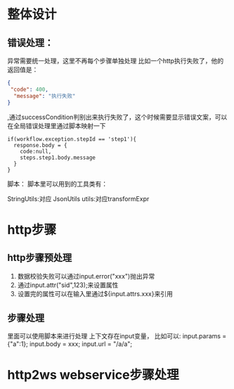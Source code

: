 # 整体设计

## 错误处理：
异常需要统一处理，这里不再每个步骤单独处理
比如一个http执行失败了，他的返回值是：
```json
{
 "code": 400,
  "message": "执行失败"
}
```
,通过successCondition判别出来执行失败了，这个时候需要显示错误文案，可以在全局错误处理里通过脚本映射一下
```mvel
if(workflow.exception.stepId == 'step1'){
  response.body = {
    code:null,
    steps.step1.body.message
  }
}
```

脚本：
脚本里可以用到的工具类有：

StringUtils:对应
JsonUtils
utils:对应transformExpr

# http步骤
## http步骤预处理

1. 数据校验失败可以通过input.error("xxx")抛出异常
2. 通过input.attr("sid",123);来设置属性
3. 设置完的属性可以在输入里通过${input.attrs.xxx}来引用

## 步骤处理
里面可以使用脚本来进行处理
上下文存在input变量，
比如可以:
input.params = {"a":1};
input.body = xxx;
input.url = "/a/a";

# http2ws webservice步骤处理